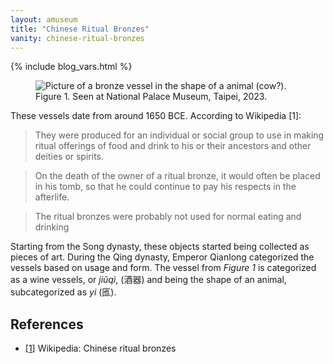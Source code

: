 ```yaml
---
layout: amuseum
title: "Chinese Ritual Bronzes"
vanity: chinese-ritual-bronzes
---
```


{% include blog_vars.html %}

<figure class="center_children">
  <img src="{{resources_path_amuseum}}/yi.jpg" alt="Picture of a bronze vessel in the shape of a animal (cow?)." />
  <figcaption>Figure 1. Seen at National Palace Museum, Taipei, 2023.</figcaption>
</figure>

<!--more-->

These vessels date from around 1650 BCE. According to Wikipedia [1]:

> They were produced for an individual or social group to use in making ritual offerings of food and drink to his or their ancestors and other deities or spirits.

>  On the death of the owner of a ritual bronze, it would often be placed in his tomb, so that he could continue to pay his respects in the afterlife.

> The ritual bronzes were probably not used for normal eating and drinking

Starting from the Song dynasty, these objects started being collected as pieces of art. During the Qing dynasty, Emperor Qianlong categorized the vessels based on usage and form. The vessel from *Figure 1* is categorized as a wine vessels, or *jiǔqì*, (酒器) and being the shape of an animal, subcategorized as *yi* (匜).

## References

* [[1](https://en.wikipedia.org/wiki/Chinese_ritual_bronzes)] Wikipedia: Chinese ritual bronzes
